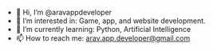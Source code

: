 - 👋 Hi, I’m @aravappdeveloper
- 👀 I’m interested in: Game, app, and website development.
- 🌱 I’m currently learning: Python, Artificial Intelligence
- 📫 How to reach me: arav.app.developer@gmail.com

<!---
aravappdeveloper/aravappdeveloper is a ✨ special ✨ repository because its `README.md` (this file) appears on your GitHub profile.
You can click the Preview link to take a look at your changes.
--->
